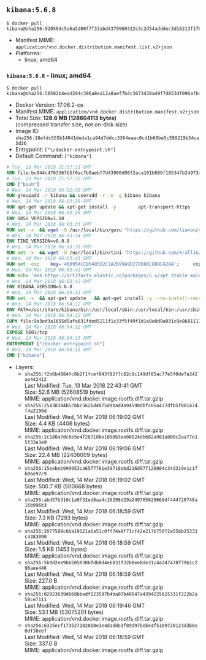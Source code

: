 ## `kibana:5.6.8`

```console
$ docker pull kibana@sha256:92050dc5a6a5200f7f33abd4379960312c3c2d54adddec3d16213f17bf00dcb2
```

-	Manifest MIME: `application/vnd.docker.distribution.manifest.list.v2+json`
-	Platforms:
	-	linux; amd64

### `kibana:5.6.8` - linux; amd64

```console
$ docker pull kibana@sha256:59582b4ead204c396a8ea12a8aef7b4c3673430a49f7d853df096afb4d8bdc35
```

-	Docker Version: 17.06.2-ce
-	Manifest MIME: `application/vnd.docker.distribution.manifest.v2+json`
-	Total Size: **128.6 MB (128604113 bytes)**  
	(compressed transfer size, not on-disk size)
-	Image ID: `sha256:18efdc555b14041deda1ca94d7ddcc3364eaac0cd1b68be5c599219b54ce5d36`
-	Entrypoint: `["\/docker-entrypoint.sh"]`
-	Default Command: `["kibana"]`

```dockerfile
# Tue, 13 Mar 2018 21:57:21 GMT
ADD file:bc844c4763367b5f0ac7b9aebf7d43900d98f2aca101b886f185347b24973dbe in / 
# Tue, 13 Mar 2018 21:57:22 GMT
CMD ["bash"]
# Wed, 14 Mar 2018 06:02:58 GMT
RUN groupadd -r kibana && useradd -r -m -g kibana kibana
# Wed, 14 Mar 2018 06:03:29 GMT
RUN apt-get update && apt-get install -y 		apt-transport-https 		ca-certificates 		wget 		libfontconfig 		libfreetype6 	--no-install-recommends && rm -rf /var/lib/apt/lists/*
# Wed, 14 Mar 2018 06:03:29 GMT
ENV GOSU_VERSION=1.10
# Wed, 14 Mar 2018 06:03:33 GMT
RUN set -x 	&& wget -O /usr/local/bin/gosu "https://github.com/tianon/gosu/releases/download/$GOSU_VERSION/gosu-$(dpkg --print-architecture)" 	&& wget -O /usr/local/bin/gosu.asc "https://github.com/tianon/gosu/releases/download/$GOSU_VERSION/gosu-$(dpkg --print-architecture).asc" 	&& export GNUPGHOME="$(mktemp -d)" 	&& gpg --keyserver ha.pool.sks-keyservers.net --recv-keys B42F6819007F00F88E364FD4036A9C25BF357DD4 	&& gpg --batch --verify /usr/local/bin/gosu.asc /usr/local/bin/gosu 	&& rm -rf "$GNUPGHOME" /usr/local/bin/gosu.asc 	&& chmod +x /usr/local/bin/gosu 	&& gosu nobody true
# Wed, 14 Mar 2018 06:03:34 GMT
ENV TINI_VERSION=v0.9.0
# Wed, 14 Mar 2018 06:03:36 GMT
RUN set -x 	&& wget -O /usr/local/bin/tini "https://github.com/krallin/tini/releases/download/$TINI_VERSION/tini" 	&& wget -O /usr/local/bin/tini.asc "https://github.com/krallin/tini/releases/download/$TINI_VERSION/tini.asc" 	&& export GNUPGHOME="$(mktemp -d)" 	&& gpg --keyserver ha.pool.sks-keyservers.net --recv-keys 6380DC428747F6C393FEACA59A84159D7001A4E5 	&& gpg --batch --verify /usr/local/bin/tini.asc /usr/local/bin/tini 	&& rm -rf "$GNUPGHOME" /usr/local/bin/tini.asc 	&& chmod +x /usr/local/bin/tini 	&& tini -h
# Wed, 14 Mar 2018 06:03:41 GMT
RUN set -ex; 	key='46095ACC8548582C1A2699A9D27D666CD88E42B4'; 	export GNUPGHOME="$(mktemp -d)"; 	gpg --keyserver ha.pool.sks-keyservers.net --recv-keys "$key"; 	gpg --export "$key" > /etc/apt/trusted.gpg.d/elastic.gpg; 	rm -rf "$GNUPGHOME"; 	apt-key list
# Wed, 14 Mar 2018 06:03:42 GMT
RUN echo 'deb https://artifacts.elastic.co/packages/5.x/apt stable main' > /etc/apt/sources.list.d/kibana.list
# Wed, 14 Mar 2018 06:03:42 GMT
ENV KIBANA_VERSION=5.6.8
# Wed, 14 Mar 2018 06:04:11 GMT
RUN set -x 	&& apt-get update 	&& apt-get install -y --no-install-recommends kibana=$KIBANA_VERSION 	&& rm -rf /var/lib/apt/lists/* 		&& sed -ri "s!^(\#\s*)?(server\.host:).*!\2 '0.0.0.0'!" /etc/kibana/kibana.yml 	&& grep -q "^server\.host: '0.0.0.0'\$" /etc/kibana/kibana.yml 		&& sed -ri "s!^(\#\s*)?(elasticsearch\.url:).*!\2 'http://elasticsearch:9200'!" /etc/kibana/kibana.yml 	&& grep -q "^elasticsearch\.url: 'http://elasticsearch:9200'\$" /etc/kibana/kibana.yml
# Wed, 14 Mar 2018 06:04:12 GMT
ENV PATH=/usr/share/kibana/bin:/usr/local/sbin:/usr/local/bin:/usr/sbin:/usr/bin:/sbin:/bin
# Wed, 14 Mar 2018 06:04:12 GMT
COPY file:9a3ed3a1655d5afa631fded5211f1c33f5f49f1d1e0e0d9a031c9e8601111f05 in / 
# Wed, 14 Mar 2018 06:04:12 GMT
EXPOSE 5601/tcp
# Wed, 14 Mar 2018 06:04:13 GMT
ENTRYPOINT ["/docker-entrypoint.sh"]
# Wed, 14 Mar 2018 06:04:13 GMT
CMD ["kibana"]
```

-	Layers:
	-	`sha256:f2b6b4884fc8b2f1fcef843f92f7c82c9c149df85ac77e5f0de7a342ae442412`  
		Last Modified: Tue, 13 Mar 2018 22:43:41 GMT  
		Size: 52.6 MB (52608519 bytes)  
		MIME: application/vnd.docker.image.rootfs.diff.tar.gzip
	-	`sha256:25438344b5cbbc5626d4875d9bad4a94598dbfc05a437dfb5f801474f4e2100d`  
		Last Modified: Wed, 14 Mar 2018 06:19:02 GMT  
		Size: 4.4 KB (4406 bytes)  
		MIME: application/vnd.docker.image.rootfs.diff.tar.gzip
	-	`sha256:2c180a7dc6e5e4f28718be1090b3ee08524eb682a981a808c2aa77e15f33e3e9`  
		Last Modified: Wed, 14 Mar 2018 06:19:06 GMT  
		Size: 22.4 MB (22406009 bytes)  
		MIME: application/vnd.docker.image.rootfs.diff.tar.gzip
	-	`sha256:15eebeb999953ca65f7761e39718abd216d977120804c34d319e1c1fb86e97c9`  
		Last Modified: Wed, 14 Mar 2018 06:19:02 GMT  
		Size: 500.7 KB (500668 bytes)  
		MIME: application/vnd.docker.image.rootfs.diff.tar.gzip
	-	`sha256:abd57b310c1a9f32ed8aa4c16298d29a249705829669df444728748a16b996b3`  
		Last Modified: Wed, 14 Mar 2018 06:18:59 GMT  
		Size: 7.3 KB (7293 bytes)  
		MIME: application/vnd.docker.image.rootfs.diff.tar.gzip
	-	`sha256:2077588c6ba19121a6a51c0ff74a9f71cf42e217b750f2a55bb25331c4383090`  
		Last Modified: Wed, 14 Mar 2018 06:18:59 GMT  
		Size: 1.5 KB (1453 bytes)  
		MIME: application/vnd.docker.image.rootfs.diff.tar.gzip
	-	`sha256:5b9d2ee9bb5050306fdb8d4eb831f32b0ee8de31c4a247478f79b1c296aee446`  
		Last Modified: Wed, 14 Mar 2018 06:18:59 GMT  
		Size: 227.0 B  
		MIME: application/vnd.docker.image.rootfs.diff.tar.gzip
	-	`sha256:02923639d668bbedf123597b4ba07b40547a4394225615331f222b2a58ce7111`  
		Last Modified: Wed, 14 Mar 2018 06:19:46 GMT  
		Size: 53.1 MB (53075201 bytes)  
		MIME: application/vnd.docker.image.rootfs.diff.tar.gzip
	-	`sha256:6325ecf1735271828b0e3e4dadde3f89d97beb44f5109720123d3b8e0df38eb7`  
		Last Modified: Wed, 14 Mar 2018 06:18:59 GMT  
		Size: 337.0 B  
		MIME: application/vnd.docker.image.rootfs.diff.tar.gzip
